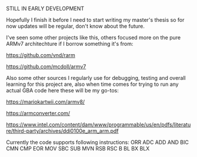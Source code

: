 STILL IN EARLY DEVELOPMENT

Hopefully I finish it before I need to start writing my master's thesis so for now updates will be regular, don't know about the future.

I've seen some other projects like this, others focused more on the pure ARMv7 architechture if I borrow something it's from:

https://github.com/vnd/rarm

https://github.com/mcdoll/armv7

Also some other sources I regularly use for debugging, testing and overall learning for this project are, also when time comes for trying to run any actual GBA code here these will be my go-tos:

https://mariokartwii.com/armv8/

https://armconverter.com/

https://www.intel.com/content/dam/www/programmable/us/en/pdfs/literature/third-party/archives/ddi0100e_arm_arm.pdf



Currently the code supports following instructions:
ORR
ADC
ADD
AND
BIC
CMN
CMP
EOR
MOV
SBC
SUB
MVN
RSB
RSC
B
BL
BX
BLX

